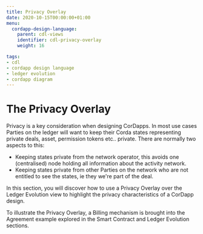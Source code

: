 ```yaml
---
title: Privacy Overlay
date: 2020-10-15T00:00:00+01:00
menu:
  cordapp-design-language:
    parent: cdl-views
    identifier: cdl-privacy-overlay
    weight: 16

tags:
- cdl
- cordapp design language
- ledger evolution
- cordapp diagram
---
```


# The Privacy Overlay

Privacy is a key consideration when designing CorDapps. In most use cases Parties on the ledger will want to keep their Corda states representing private deals, asset, permission tokens etc.. private. There are normally two aspects to this:

* Keeping states private from the network operator, this avoids one (centralised) node holding all information about the activity network.
* Keeping states private from other Parties on the network who are not entitled to see the states, ie they we're part of the deal.

In this section, you will discover how to use a Privacy Overlay over the Ledger Evolution view to highlight the privacy characteristics of a CorDapp design.

To illustrate the Privacy Overlay, a Billing mechanism is brought into the Agreement example explored in the Smart Contract and Ledger Evolution sections.

